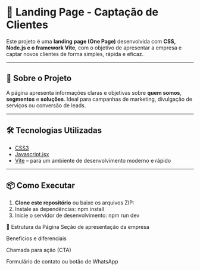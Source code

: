 # 🚀 Landing Page - Captação de Clientes

Este projeto é uma **landing page (One Page)** desenvolvida com **CSS, Node.js e o framework Vite**, com o objetivo de apresentar a empresa e captar novos clientes de forma simples, rápida e eficaz.

---

## 📌 Sobre o Projeto

A página apresenta informações claras e objetivas sobre **quem somos**, **segmentos** e **soluções**. Ideal para campanhas de marketing, divulgação de serviços ou conversão de leads.

---

## 🛠️ Tecnologias Utilizadas

- [CSS3](https://developer.mozilla.org/pt-BR/docs/Web/CSS)
- [Javascript.jsx](https://pt-br.react.dev/)
- [Vite](https://vitejs.dev/) – para um ambiente de desenvolvimento moderno e rápido

---

## 📦 Como Executar

1. **Clone este repositório** ou baixe os arquivos ZIP:
2. Instale as dependências:
   npm install
4. Inicie o servidor de desenvolvimento:
   npm run dev

🧾 Estrutura da Página
Seção de apresentação da empresa

Benefícios e diferenciais

Chamada para ação (CTA)

Formulário de contato ou botão de WhatsApp

